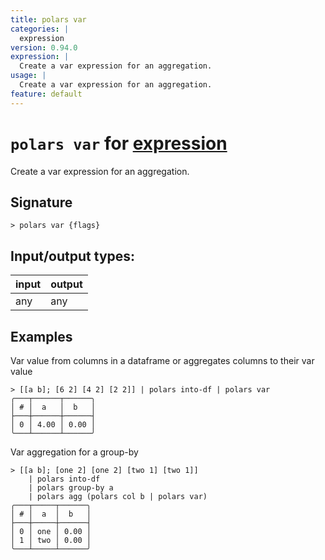 ```yaml
---
title: polars var
categories: |
  expression
version: 0.94.0
expression: |
  Create a var expression for an aggregation.
usage: |
  Create a var expression for an aggregation.
feature: default
---
```

<!-- This file is automatically generated. Please edit the command in https://github.com/nushell/nushell instead. -->

# `polars var` for [expression](/commands/categories/expression.md)

<div class='command-title'>Create a var expression for an aggregation.</div>

## Signature

```> polars var {flags} ```


## Input/output types:

| input | output |
| ----- | ------ |
| any   | any    |

## Examples

Var value from columns in a dataframe or aggregates columns to their var value
```nu
> [[a b]; [6 2] [4 2] [2 2]] | polars into-df | polars var
╭───┬──────┬──────╮
│ # │  a   │  b   │
├───┼──────┼──────┤
│ 0 │ 4.00 │ 0.00 │
╰───┴──────┴──────╯

```

Var aggregation for a group-by
```nu
> [[a b]; [one 2] [one 2] [two 1] [two 1]]
    | polars into-df
    | polars group-by a
    | polars agg (polars col b | polars var)
╭───┬─────┬──────╮
│ # │  a  │  b   │
├───┼─────┼──────┤
│ 0 │ one │ 0.00 │
│ 1 │ two │ 0.00 │
╰───┴─────┴──────╯

```
